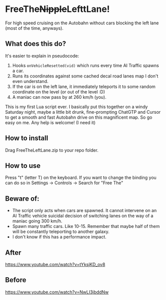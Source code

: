 # FreeThe~~Nipple~~LefttLane!
For high speed cruising on the Autobahn without cars blocking the left lane (most of the time, anyways).

## What does this do?
It's easier to explain in pseudocode:
1) Hooks `onVehicleResetted(vid)` which runs every time AI Traffic spawns a car.
2) Runs its coordinates against some cached decal road lanes map I don't even understand.
3) If the car is on the left lane, it immediately teleports it to some random coordinate on the level (or out of the level :D)
4) A maniac can now pass by at 260 km/h (you).
 
 This is my first Lua script ever. I basically put this together on a windy Saturday night, maybe a little bit drunk, fine-prompting ChatGTP and Cursor to get a smooth and fast Autobahn drive on this magnificent map. So go easy on me. Any help is welcome! (I need it) 
## How to install
Drag FreeTheLeftLane.zip to your repo folder.
## How to use
Press "t" (letter T) on the keyboard.
If you want to change the binding you can do so in Settings -> Controls -> Search for "Free The"
 
## Beware of:
- The script only acts when cars are spawned. It cannot intervene on an AI Traffic vehicle suicidal decision of switching lanes on the way of a maniac going 300 km/h. 
- Spawn many traffic cars. Like 10-15. Remember that maybe half of them will be constantly teleporting to another galaxy.
- I don't know if this has a performance impact.

## After
https://www.youtube.com/watch?v=tYksjKD_ov8

## Before
https://www.youtube.com/watch?v=NwLI3jbddNw

